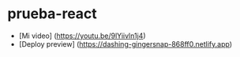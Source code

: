 # prueba-react

- [Mi video] (https://youtu.be/9lYiivln1j4)
- [Deploy preview] (https://dashing-gingersnap-868ff0.netlify.app)
